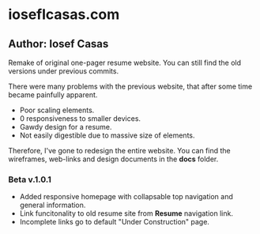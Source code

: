 # ioseflcasas.com

## Author: Iosef Casas

Remake of original one-pager resume website. You can still find the old versions under previous commits.

There were many problems with the previous website, that after some time became painfully apparent.
- Poor scaling elements.
- 0 responsiveness to smaller devices.
- Gawdy design for a resume.
- Not easily digestible due to massive size of elements.

Therefore, I've gone to redesign the entire website. You can find the wireframes, web-links and design documents in the **docs** folder.

### Beta v.1.0.1
- Added responsive homepage with collapsable top navigation and general information.
- Link funcitonality to old resume site from **Resume** navigation link.
- Incomplete links go to default "Under Construction" page.
